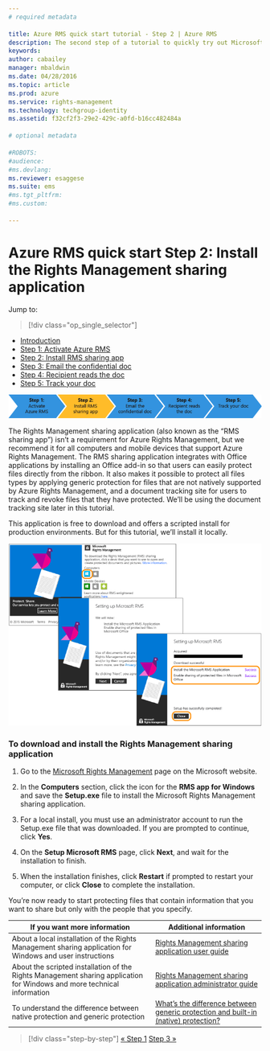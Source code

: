 ```yaml
---
# required metadata

title: Azure RMS quick start tutorial - Step 2 | Azure RMS
description: The second step of a tutorial to quickly try out Microsoft Azure Rights Management for your organization with just 5 steps that should take you less than 15 minutes.
keywords:
author: cabailey
manager: mbaldwin
ms.date: 04/28/2016
ms.topic: article
ms.prod: azure
ms.service: rights-management
ms.technology: techgroup-identity
ms.assetid: f32cf2f3-29e2-429c-a0fd-b16cc482484a

# optional metadata

#ROBOTS:
#audience:
#ms.devlang:
ms.reviewer: esaggese
ms.suite: ems
#ms.tgt_pltfrm:
#ms.custom:

---
```




# Azure RMS quick start Step 2: Install the Rights Management sharing application

Jump to: 
> [!div class="op_single_selector"]
- [Introduction](quick-start-tutorial.md)
- [Step 1: Activate Azure RMS](tutorial-step1.md)
- [Step 2: Install RMS sharing app](tutorial-step2.md)
- [Step 3: Email the confidential doc](tutorial-step3.md)
- [Step 4: Recipient reads the doc](tutorial-step4.md)
- [Step 5: Track your doc](tutorial-step5.md)


![](../media/AzRMS_QuickStartSteps2.PNG)

The Rights Management sharing application (also known as the “RMS sharing app”) isn’t a requirement for Azure Rights Management, but we recommend it for all computers and mobile devices that support Azure Rights Management. The RMS sharing application integrates with Office applications by installing an Office add-in so that users can easily protect files directly from the ribbon. It also makes it possible to protect all files types by applying generic protection for files that are not natively supported by Azure Rights Management, and a document tracking site for users to track and revoke files that they have protected. We’ll be using the document tracking site later in this tutorial.

This application is free to download and offers a scripted install for production environments. But for this tutorial, we’ll install it locally.

![](../media/AzRMS_Tutorial_2_Screenshots.png)

### To download and install the Rights Management sharing application

1.  Go to the [Microsoft Rights Management](http://go.microsoft.com/fwlink/?LinkId=303970) page on the Microsoft website.

2.  In the **Computers** section, click the icon for the **RMS app for Windows** and save the **Setup.exe** file to install the Microsoft Rights Management sharing application.

3.  For a local install, you must use an administrator account to run the Setup.exe file that was downloaded. If you are prompted to continue, click **Yes**.

4.  On the **Setup Microsoft RMS** page, click **Next**, and wait for the installation to finish.

5.  When the installation finishes, click **Restart** if prompted to restart your computer, or click  **Close** to complete the installation.

You’re now ready to start protecting files that contain information that you want to share but only with the people that you specify.

|If you want more information|Additional information|
|--------------------------------|--------------------------|
|About a local installation of the Rights Management sharing application for Windows and user instructions|[Rights Management sharing application user guide](../rms-client/sharing-app-user-guide.md)|
|About the scripted installation of the Rights Management sharing application for Windows and more technical information|[Rights Management sharing application administrator guide](../rms-client/sharing-app-admin-guide.md)|
|To understand the difference between native protection and generic protection|[What’s the difference between generic protection and built-in (native) protection?](../rms-client/sharing-app-dialog-box.md#what-s-the-difference-between-generic-protection-and-built-in-native-protection-)|


>[!div class="step-by-step"]
[« Step 1](quick-start-tutorial.md)
[Step 3 »](tutorial-step3.md)